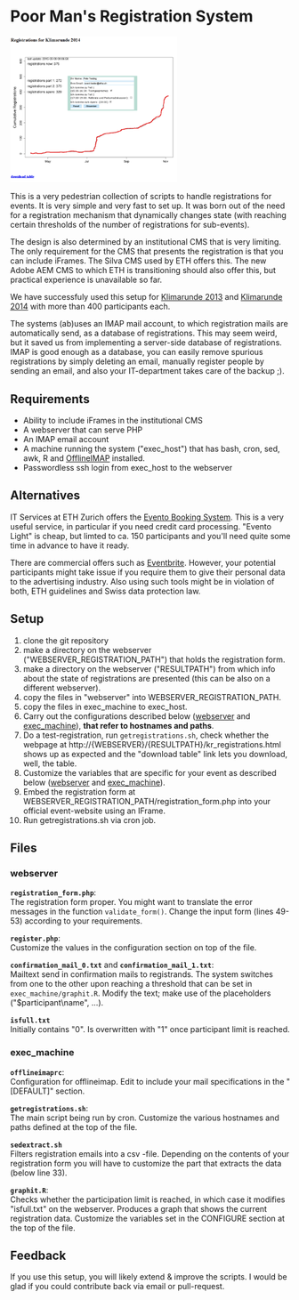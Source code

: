 
# Poor Man's Registration System
<img src="event1.png" alt="event registration pic" style="width:300px;">

This is a very pedestrian collection of scripts to handle
registrations for events.  It is very simple and very fast to set up.
It was born out of the need for a registration
mechanism that dynamically changes state (with reaching
certain thresholds of the number of registrations for sub-events).

The design is also determined by an institutional CMS that is very
limiting.  The only requirement for the CMS that presents the
registration is that you can include iFrames. The Silva CMS used by
ETH offers this. The new Adobe AEM CMS to which ETH is transitioning
should also offer this, but practical experience is unavailable so far.

We have successfuly used this setup for
[Klimarunde 2013](http://www.c2sm.ethz.ch/events/past-events/klimarunde-2013.html)
and
[Klimarunde 2014](http://www.c2sm.ethz.ch/events/past-events/eth-klimarunde-2014.html)
with more than 400 participants each.

The systems (ab)uses an IMAP mail account, to which registration mails
are automatically send, as a database of registrations. This may seem
weird, but it saved us from implementing a server-side database of
registrations. IMAP is good enough as a database, you can easily
remove spurious registrations by simply deleting an email, manually
register people by sending an email, and also your IT-department takes care of
the backup ;).

## Requirements

+ Ability to include iFrames in the institutional CMS
+ A webserver that can serve PHP
+ An IMAP email account
+ A machine running the system ("exec_host") that has bash, cron, sed, awk, R and [OfflineIMAP](http://offlineimap.org/) installed.
+ Passwordless ssh login from exec_host to the webserver

## Alternatives

IT Services at ETH Zurich offers the
[Evento Booking System](https://www1.ethz.ch/id/services/list/evento/index_EN). This
is a very useful service, in particular if you need credit card
processing. "Evento Light" is cheap, but limted to ca. 150
participants and you'll need quite some time in advance to have it
ready.

There are commercial offers such as
[Eventbrite](https://www.eventbrite.com). However, your potential
participants might take issue if you require them to give their
personal data to the advertising industry. Also using such tools
might be in violation of both, ETH guidelines and Swiss data
protection law.

## Setup

1. clone the git repository
2. make a directory on the webserver ("WEBSERVER\_REGISTRATION\_PATH") that holds the registration form.
3. make a directory on the webserver ("RESULTPATH") from which info about the state of registrations are presented
    (this can be also on a different webserver).
4. copy the files in "webserver" into WEBSERVER\_REGISTRATION\_PATH.
5. copy the files in exec\_machine to exec\_host.
6. Carry out the configurations described below ([webserver](#webserver) and [exec_machine](#exec_machine)), **that refer to hostnames and paths**.
7. Do a test-registration, run `getregistrations.sh`, check whether the webpage at http://{WEBSERVER}/{RESULTPATH}/kr_registrations.html shows up as expected and the "download table" link lets you download, well, the table.
8. Customize the variables that are specific for your event as described  below ([webserver](#webserver) and [exec_machine](#exec_machine)).
9. Embed the registration form at 	WEBSERVER\_REGISTRATION\_PATH/registration_form.php into your official event-website using an IFrame.
10. Run getregistrations.sh via cron job.

## Files

### webserver

**`registration_form.php`**:<br /> The registration form proper. You
might want to translate the error messages in the function
`validate_form()`. Change the input form (lines 49-53) according to your requirements.

**`register.php`**:<br />
Customize the values in the configuration section on top of the file.

**`confirmation_mail_0.txt`** and **`confirmation_mail_1.txt`**:<br/>
Mailtext send in confirmation mails to registrands. The system
switches from one to the other upon reaching a threshold that can be
set in `exec_machine/graphit.R`.  Modify the text; make use of the
placeholders ("$participant\name", ...).

**`isfull.txt`**<br />
Initially contains "0". Is overwritten with "1" once participant limit is reached.

### exec_machine

**`offlineimaprc`**:<br />
Configuration for offlineimap. Edit to include your mail specifications in the "[DEFAULT]" section.

**`getregistrations.sh`**:<br />
The main script being run by cron. Customize the various hostnames and paths defined at the top of the file.

**`sedextract.sh`**<br />
Filters registration emails into a csv -file. Depending on the contents of your registration form you will have to customize
the part that extracts the data (below line 33).

**`graphit.R`**:<br />
Checks whether the participation limit is reached, in
which case it modifies "isfull.txt" on the webserver. Produces a graph
that shows the current registration data. Customize the variables set
in the CONFIGURE section at the top of the file.


## Feedback

If you use this setup, you will likely extend & improve the scripts. I
would be glad if you could contribute back via email or pull-request. 

